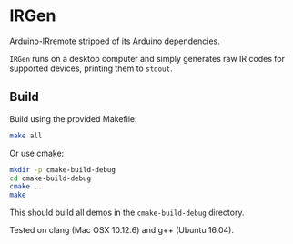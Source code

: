 # IRGen
Arduino-IRremote stripped of its Arduino dependencies.

`IRGen` runs on a desktop computer and simply generates raw IR codes for supported devices, printing them to `stdout`.

## Build
Build using the provided Makefile:
```sh
make all
```

Or use cmake:
```sh
mkdir -p cmake-build-debug
cd cmake-build-debug
cmake ..
make
```

This should build all demos in the `cmake-build-debug` directory.

Tested on clang (Mac OSX 10.12.6) and g++ (Ubuntu 16.04).
